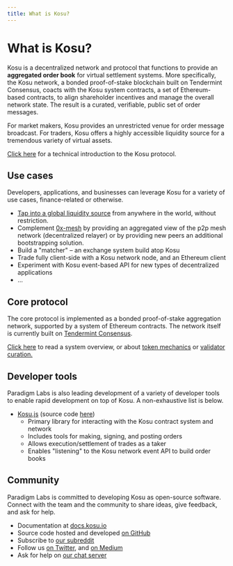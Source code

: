 ```yaml
---
title: What is Kosu?
---
```


# What is Kosu?

Kosu is a decentralized network and protocol that functions to provide an **aggregated order book** for virtual settlement systems. More specifically, the Kosu network, a bonded proof-of-stake blockchain built on Tendermint Consensus, coacts with the Kosu system contracts, a set of Ethereum-based contracts, to align shareholder incentives and manage the overall network state. The result is a curated, verifiable, public set of order messages.

For market makers, Kosu provides an unrestricted venue for order message broadcast. For traders, Kosu offers a highly accessible liquidity source for a tremendous variety of virtual assets.

[Click here](./overview/) for a technical introduction to the Kosu protocol.

## Use cases

Developers, applications, and businesses can leverage Kosu for a variety of use cases, finance-related or otherwise.

-   [Tap into a global liquidity source](./overview/readme.md#protocol-design) from anywhere in the world, without restriction.
-   Complement [0x-mesh](https://github.com/0xProject/0x-mesh) by providing an aggregated view of the p2p mesh network (decentralized relayer) or by providing new peers an additional bootstrapping solution.
-   Build a "matcher" – an exchange system build atop Kosu
-   Trade fully client-side with a Kosu network node, and an Ethereum client
-   Experiment with Kosu event-based API for new types of decentralized applications
-   ...

## Core protocol

The core protocol is implemented as a bonded proof-of-stake aggregation network, supported by a system of Ethereum contracts. The network itself is currently built on [Tendermint Consensus](https://tendermint.com/).

[Click here](./overview/) to read a system overview, or about [token mechanics](./overview/token-mechanics) or [validator curation.](./overview/validator-curation)

## Developer tools

Paradigm Labs is also leading development of a variety of developer tools to enable rapid development on top of Kosu. A non-exhaustive list is below.

-   [Kosu.js](./kosu.js/) (source code [here](https://github.com/ParadigmFoundation/kosu-monorepo))
    -   Primary library for interacting with the Kosu contract system and network
    -   Includes tools for making, signing, and posting orders
    -   Allows execution/settlement of trades as a taker
    -   Enables "listening" to the Kosu network event API to build order books

## Community

Paradigm Labs is committed to developing Kosu as open-source software. Connect with the team and the community to share ideas, give feedback, and ask for help.

-   Documentation at [docs.kosu.io](https://docs.kosu.io)
-   Source code hosted and developed [on GitHub](https://github.com/ParadigmFoundation)
-   Subscribe to [our subreddit](https://reddit.com/r/ParadigmFoundation)
-   Follow us [on Twitter](https://twitter.com/paradigm_io), and [on Medium](https://medium.com/paradigm-foundation)
-   Ask for help on [our chat server](https://chat.paradigm.market)

